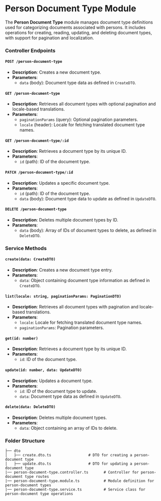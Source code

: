 # Person Document Type Module

The **Person Document Type** module manages document type definitions used for categorizing documents associated with persons. It includes operations for creating, reading, updating, and deleting document types, with support for pagination and localization.

### Controller Endpoints

#### `POST /person-document-type`

- **Description**: Creates a new document type.
- **Parameters**:
  - `data` (body): Document type data as defined in `CreateDTO`.

#### `GET /person-document-type`

- **Description**: Retrieves all document types with optional pagination and locale-based translations.
- **Parameters**:
  - `paginationParams` (query): Optional pagination parameters.
  - `locale` (header): Locale for fetching translated document type names.

#### `GET /person-document-type/:id`

- **Description**: Retrieves a document type by its unique ID.
- **Parameters**:
  - `id` (path): ID of the document type.

#### `PATCH /person-document-type/:id`

- **Description**: Updates a specific document type.
- **Parameters**:
  - `id` (path): ID of the document type.
  - `data` (body): Document type data to update as defined in `UpdateDTO`.

#### `DELETE /person-document-type`

- **Description**: Deletes multiple document types by ID.
- **Parameters**:
  - `data` (body): Array of IDs of document types to delete, as defined in `DeleteDTO`.

### Service Methods

#### `create(data: CreateDTO)`

- **Description**: Creates a new document type entry.
- **Parameters**:
  - `data`: Object containing document type information as defined in `CreateDTO`.

#### `list(locale: string, paginationParams: PaginationDTO)`

- **Description**: Retrieves all document types with pagination and locale-based translations.
- **Parameters**:
  - `locale`: Locale for fetching translated document type names.
  - `paginationParams`: Pagination parameters.

#### `get(id: number)`

- **Description**: Retrieves a document type by its unique ID.
- **Parameters**:
  - `id`: ID of the document type.

#### `update(id: number, data: UpdateDTO)`

- **Description**: Updates a document type.
- **Parameters**:
  - `id`: ID of the document type to update.
  - `data`: Document type data as defined in `UpdateDTO`.

#### `delete(data: DeleteDTO)`

- **Description**: Deletes multiple document types.
- **Parameters**:
  - `data`: Object containing an array of IDs to delete.

### Folder Structure

```plaintext
├── dto
│   ├── create.dto.ts                 # DTO for creating a person-document type
│   ├── update.dto.ts                 # DTO for updating a person-document type
|── person-document-type.controller.ts       # Controller for person-document type routes
|── person-document-type.module.ts           # Module definition for person-document types
|── person-document-type.service.ts          # Service class for person-document type operations
```
